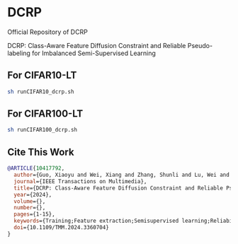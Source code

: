 # DCRP
Official Repository of DCRP

DCRP: Class-Aware Feature Diffusion Constraint and Reliable Pseudo-labeling for Imbalanced Semi-Supervised Learning

## For CIFAR10-LT

```bash
sh runCIFAR10_dcrp.sh
```

## For CIFAR100-LT

```bash
sh runCIFAR100_dcrp.sh
```

## Cite This Work
```bibtex
@ARTICLE{10417792,
  author={Guo, Xiaoyu and Wei, Xiang and Zhang, Shunli and Lu, Wei and Xing, Weiwei},
  journal={IEEE Transactions on Multimedia}, 
  title={DCRP: Class-Aware Feature Diffusion Constraint and Reliable Pseudo-Labeling for Imbalanced Semi-Supervised Learning}, 
  year={2024},
  volume={},
  number={},
  pages={1-15},
  keywords={Training;Feature extraction;Semisupervised learning;Reliability;Data models;Data augmentation;Tail;semi-supervised learning;class-imbalanced learning;feature diffusion;reliable pseudo-labeling},
  doi={10.1109/TMM.2024.3360704}
}
